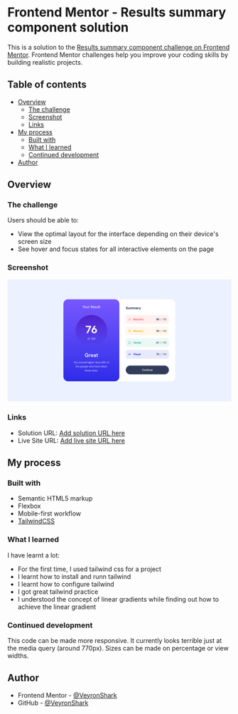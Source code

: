 # Frontend Mentor - Results summary component solution

This is a solution to the [Results summary component challenge on Frontend Mentor](https://www.frontendmentor.io/challenges/results-summary-component-CE_K6s0maV). Frontend Mentor challenges help you improve your coding skills by building realistic projects. 

## Table of contents

- [Overview](#overview)
  - [The challenge](#the-challenge)
  - [Screenshot](#screenshot)
  - [Links](#links)
- [My process](#my-process)
  - [Built with](#built-with)
  - [What I learned](#what-i-learned)
  - [Continued development](#continued-development)
- [Author](#author)

## Overview

### The challenge

Users should be able to:

- View the optimal layout for the interface depending on their device's screen size
- See hover and focus states for all interactive elements on the page

### Screenshot

![](./screenshot.png)

### Links

- Solution URL: [Add solution URL here](https://your-solution-url.com)
- Live Site URL: [Add live site URL here](https://your-live-site-url.com)

## My process

### Built with

- Semantic HTML5 markup
- Flexbox
- Mobile-first workflow
- [TailwindCSS](https://tailwindcss.com/)

### What I learned

I have learnt a lot:

- For the first time, I used tailwind css for a project
- I learnt how to install and runn tailwind
- I learnt how to configure tailwind
- I got great tailwind practice 
- I understood the concept of linear gradients while finding out how to achieve the linear gradient

### Continued development

This code can be made more responsive. It currently looks terrible just at the media query (around 770px).
Sizes can be made on percentage or view widths.

## Author

- Frontend Mentor - [@VeyronShark](https://www.frontendmentor.io/profile/VeyronShark)
- GitHub - [@VeyronShark](https://github.com/VeyronShark)